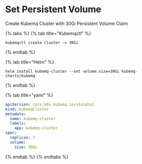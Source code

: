 # Set Persistent Volume

Create Kubemq Cluster with 30Gi Persistent Volume Claim

{% tabs %}
{% tab title="Kubemqctl" %}
```text
kubemqctl create cluster -v 30Gi
```
{% endtab %}

{% tab title="Helm" %}
```text
helm install kubemq-cluster --set volume.size=30Gi kubemq-charts/kubemq
```
{% endtab %}

{% tab title="yaml" %}
```yaml
apiVersion: core.k8s.kubemq.io/v1alpha1
kind: KubemqCluster
metadata:
  name: kubemq-cluster
  labels:
    app: kubemq-cluster
spec:
  replicas: 3
  volume:
    size: 30Gi  
```
{% endtab %}
{% endtabs %}

